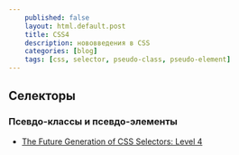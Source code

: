 ```yaml
---
    published: false
    layout: html.default.post
    title: CSS4
    description: нововведения в CSS
    categories: [blog]
    tags: [css, selector, pseudo-class, pseudo-element]
---
```



## Селекторы

### Псевдо-классы и псевдо-элементы
*   [The Future Generation of CSS Selectors: Level 4](http://www.sitepoint.com/future-generation-css-selectors-level-4/)



